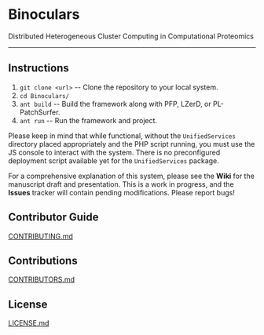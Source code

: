 # Binoculars
Distributed Heterogeneous Cluster Computing in Computational Proteomics

---

## Instructions
1. `git clone <url>` -- Clone the repository to your local system.
1. `cd Binoculars/`
1. `ant build` -- Build the framework along with PFP, LZerD, or PL-PatchSurfer.
1. `ant run` -- Run the framework and project.
  
Please keep in mind that while functional, without the `UnifiedServices` directory placed appropriately and the PHP script running, you must use the JS console to interact with the system. There is no preconfigured deployment script available yet for the `UnifiedServices` package. 

For a comprehensive explanation of this system, please see the **Wiki** for the manuscript draft and presentation. This is a work in progress, and the **Issues** tracker will contain pending modifications. Please report bugs!

## Contributor Guide
[CONTRIBUTING.md](CONTRIBUTING.md)

## Contributions
[CONTRIBUTORS.md](CONTRIBUTORS.md)

## License 
[LICENSE.md](LICENSE.md)
